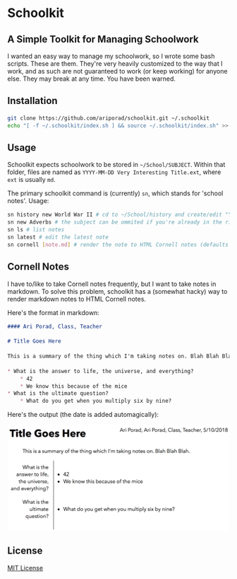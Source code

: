 # Schoolkit
## A Simple Toolkit for Managing Schoolwork

I wanted an easy way to manage my schoolwork, so I wrote some bash scripts. These are them. They're very heavily customized to the way that I work, and as such are not guaranteed to work (or keep working) for anyone else. They may break at any time. You have been warned.

## Installation

```bash
git clone https://github.com/ariporad/schoolkit.git ~/.schoolkit
echo "[ -f ~/.schoolkit/index.sh ] && source ~/.schoolkit/index.sh" >> ~/.zshrc
```

## Usage

Schoolkit expects schoolwork to be stored in `~/School/SUBJECT`. Within that folder, files are named as `YYYY-MM-DD Very Interesting Title.ext`, where `ext` is usually `md`.

The primary schoolkit command is (currently) `sn`, which stands for 'school notes'. Usage:

```bash
sn history new World War II # cd to ~/School/history and create/edit "YYYY-MM-DD World War II.md"
sn new Adverbs # the subject can be ommited if you're already in the right dir
sn ls # list notes
sn latest # edit the latest note
sn cornell [note.md] # render the note to HTML Cornell notes (defaults to latest note, see below)
```

## Cornell Notes

I have to/like to take Cornell notes frequently, but I want to take notes in markdown. To solve this problem, schoolkit has a (somewhat hacky) way to render markdown notes to HTML Cornell notes.

Here's the format in markdown:

```markdown
#### Ari Porad, Class, Teacher

# Title Goes Here

This is a summary of the thing which I'm taking notes on. Blah Blah Blah.

* What is the answer to life, the universe, and everything?
	* 42
	* We know this because of the mice
* What is the ultimate question?
	* What do you get when you multiply six by nine?
```

Here's the output (the date is added automagically):

![Cornell Notes Example Output](cornell_example.png)


## License
[MIT License](https://ariporad.mit-license.org)
